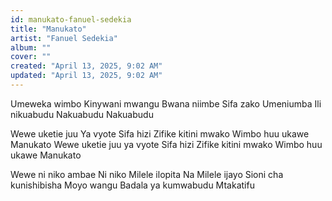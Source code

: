 ```yaml
---
id: manukato-fanuel-sedekia
title: "Manukato"
artist: "Fanuel Sedekia"
album: ""
cover: ""
created: "April 13, 2025, 9:02 AM"
updated: "April 13, 2025, 9:02 AM"
---
```


Umeweka wimbo
Kinywani mwangu
Bwana niimbe
Sifa zako
Umeniumba
Ili nikuabudu
Nakuabudu
Nakuabudu

Wewe uketie juu
Ya vyote
Sifa hizi
Zifike kitini mwako
Wimbo huu ukawe
Manukato
Wewe uketie juu ya vyote
Sifa hizi Zifike kitini mwako
Wimbo huu ukawe
Manukato

Wewe ni niko ambae
Ni niko
Milele ilopita
Na Milele ijayo
Sioni cha kunishibisha
Moyo wangu
Badala ya kumwabudu
Mtakatifu

